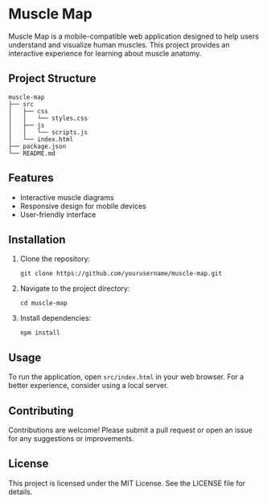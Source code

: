 # Muscle Map

Muscle Map is a mobile-compatible web application designed to help users understand and visualize human muscles. This project provides an interactive experience for learning about muscle anatomy.

## Project Structure

```
muscle-map
├── src
│   ├── css
│   │   └── styles.css
│   ├── js
│   │   └── scripts.js
│   └── index.html
├── package.json
└── README.md
```

## Features

- Interactive muscle diagrams
- Responsive design for mobile devices
- User-friendly interface

## Installation

1. Clone the repository:
   ```
   git clone https://github.com/yourusername/muscle-map.git
   ```
2. Navigate to the project directory:
   ```
   cd muscle-map
   ```
3. Install dependencies:
   ```
   npm install
   ```

## Usage

To run the application, open `src/index.html` in your web browser. For a better experience, consider using a local server.

## Contributing

Contributions are welcome! Please submit a pull request or open an issue for any suggestions or improvements.

## License

This project is licensed under the MIT License. See the LICENSE file for details.